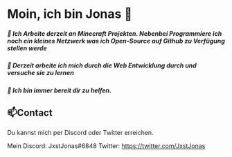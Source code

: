 # Moin, ich bin Jonas 👋

##### 🔭 Ich Arbeite derzeit an Minecraft Projekten. Nebenbei Programmiere ich noch ein kleines Netzwerk was ich Open-Source auf Github zu Verfügung stellen werde 
##### 🌱 Derzeit arbeite ich mich durch die Web Entwicklung durch und versuche sie zu lernen
##### 👯 Ich bin immer bereit dir zu helfen.

## 📫Contact
Du kannst mich per Discord oder Twitter erreichen.

Mein Discord: JxstJonas#6848
Twitter: https://twitter.com/JxstJonas


<!--
**Vergessxner/Vergessxner** is a ✨ _special_ ✨ repository because its `README.md` (this file) appears on your GitHub profile.

Here are some ideas to get you started:

- 🔭 I’m currently working on ...
- 🌱 I’m currently learning ...
- 👯 I’m looking to collaborate on ...
- 🤔 I’m looking for help with ...
- 💬 Ask me about ...
- 📫 How to reach me: ...
- 😄 Pronouns: ...
- ⚡ Fun fact: ...
-->

